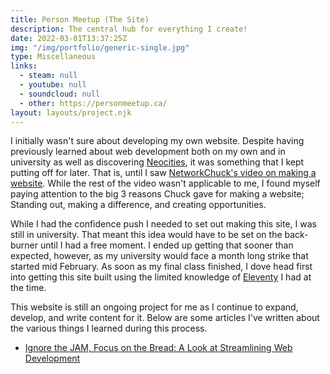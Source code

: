 ```yaml
---
title: Person Meetup (The Site)
description: The central hub for everything I create!
date: 2022-03-01T13:37:25Z
img: "/img/portfolio/generic-single.jpg"
type: Miscellaneous
links:
  - steam: null
  - youtube: null
  - soundcloud: null
  - other: https://personmeetup.ca/
layout: layouts/project.njk
---
```


I initially wasn't sure about developing my own website. Despite having previously learned about web development both on my own and in university as well as discovering [Neocities](https://neocities.org), it was something that I kept putting off for later. That is, until I saw [NetworkChuck's video on making a website](https://www.youtube.com/watch?v=gwUz3E9AW0w). While the rest of the video wasn't applicable to me, I found myself paying attention to the big 3 reasons Chuck gave for making a website; Standing out, making a difference, and creating opportunities.

While I had the confidence push I needed to set out making this site, I was still in university. That meant this idea would have to be set on the back-burner until I had a free moment. I ended up getting that sooner than expected, however, as my university would face a month long strike that started mid February. As soon as my final class finished, I dove head first into getting this site built using the limited knowledge of [Eleventy](https://www.11ty.dev) I had at the time.

This website is still an ongoing project for me as I continue to expand, develop, and write content for it. Below are some articles I've written about the various things I learned during this process.

- [Ignore the JAM, Focus on the Bread: A Look at Streamlining Web Development](/blog/streamlining-web-development)
